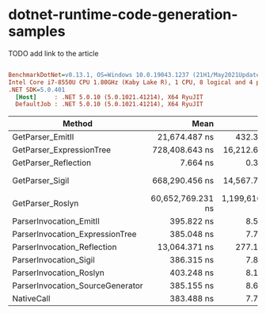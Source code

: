 # dotnet-runtime-code-generation-samples

TODO add link to the article

``` ini

BenchmarkDotNet=v0.13.1, OS=Windows 10.0.19043.1237 (21H1/May2021Update)
Intel Core i7-8550U CPU 1.80GHz (Kaby Lake R), 1 CPU, 8 logical and 4 physical cores
.NET SDK=5.0.401
  [Host]     : .NET 5.0.10 (5.0.1021.41214), X64 RyuJIT
  DefaultJob : .NET 5.0.10 (5.0.1021.41214), X64 RyuJIT


```
|                           Method |              Mean |             Error |            StdDev |            Median |     Gen 0 |    Gen 1 |   Allocated |
|--------------------------------- |------------------:|------------------:|------------------:|------------------:|----------:|---------:|------------:|
|                 GetParser_EmitIl |     21,674.487 ns |       432.3948 ns |     1,205.3440 ns |     21,405.957 ns |    1.2817 |   0.6409 |     5,472 B |
|         GetParser_ExpressionTree |    728,408.643 ns |    16,212.6425 ns |    47,548.8739 ns |    715,700.293 ns |    2.9297 |   0.9766 |    13,926 B |
|             GetParser_Reflection |          7.664 ns |         0.3028 ns |         0.8831 ns |          7.472 ns |    0.0153 |        - |        64 B |
|                  GetParser_Sigil |    668,290.456 ns |    14,567.7839 ns |    42,031.3875 ns |    657,595.947 ns |  112.3047 |        - |   470,727 B |
|                 GetParser_Roslyn | 60,652,769.231 ns | 1,199,616.1232 ns | 2,804,064.0147 ns | 60,564,942.857 ns | 1000.0000 | 285.7143 | 6,257,459 B |
|          ParserInvocation_EmitIl |        395.822 ns |         8.5046 ns |        25.0761 ns |        390.066 ns |    0.0095 |        - |        40 B |
|  ParserInvocation_ExpressionTree |        385.048 ns |         7.7925 ns |        21.8511 ns |        380.575 ns |    0.0095 |        - |        40 B |
|      ParserInvocation_Reflection |     13,064.371 ns |       277.1491 ns |       812.8303 ns |     12,883.695 ns |    0.7782 |        - |     3,256 B |
|           ParserInvocation_Sigil |        386.315 ns |         7.8140 ns |        18.1102 ns |        383.428 ns |    0.0095 |        - |        40 B |
|          ParserInvocation_Roslyn |        403.248 ns |         8.1247 ns |        21.9656 ns |        399.653 ns |    0.0095 |        - |        40 B |
| ParserInvocation_SourceGenerator |        385.155 ns |         8.6582 ns |        24.8419 ns |        379.948 ns |    0.0095 |        - |        40 B |
|                       NativeCall |        383.488 ns |         7.7245 ns |        21.4046 ns |        380.181 ns |    0.0095 |        - |        40 B |
